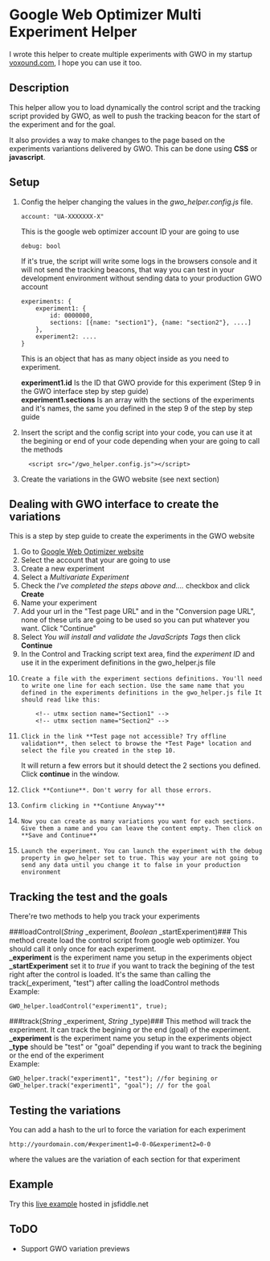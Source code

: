 Google Web Optimizer Multi Experiment Helper
============================================
I wrote this helper to create multiple experiments with GWO in my startup [voxound.com](http://www.voxound.com "Voxound"), I hope you can use it too.

Description
-----------
This helper allow you to load dynamically the control script and the tracking script provided by GWO, as well to push the tracking beacon for the start of the experiment and for the goal.

It also provides a way to make changes to the page based on the experiments variantions delivered by GWO. This can be done using **CSS** or **javascript**.

Setup
-----
1.	Config the helper changing the values in the *gwo_helper.config.js* file.

	    account: "UA-XXXXXXX-X" 
	
	This is the google web optimizer account ID your are going to use

	    debug: bool

	If it's true, the script will write some logs in the browsers console and it will not send the tracking beacons, that way you can test in your development environment without sending data to your production GWO account

	    experiments: {
		    experiment1: {
			    id: 0000000,
			    sections: [{name: "section1"}, {name: "section2"}, ....]
		    },
		    experiment2: ....
		}

	This is an object that has as many object inside as you need to experiment. 

	**experiment1.id** Is the ID that GWO provide for this experiment (Step 9 in the GWO interface step by step guide)  
	**experiment1.sections** Is an array with the sections of the experiments and it's names, the same you defined in the step 9 of the step by step guide

2.    Insert the script and the config script into your code, you can use it at the begining or end of your code depending when your are going to call the methods

	    <script src="/gwo_helper.js"></script>
    	    <script src="/gwo_helper.config.js"></script>

3.    Create the variations in the GWO website (see next section)


Dealing with GWO interface to create the variations
---------------------------------------------------
This is a step by step guide to create the experiments in the GWO website

1. 	Go to [Google Web Optimizer website](http://www.google.com/websiteoptimizer "Google Web Optimizer") 
2. 	Select the account that your are going to use
3. 	Create a new experiment
4. 	Select a *Multivariate Experiment*
5. 	Check the *I've completed the steps above and....* checkbox and click **Create**
6. 	Name your experiment
7. 	Add your url in the "Test page URL" and in the "Conversion page URL", none of these urls are going to be used so you can put whatever you want. Click "Continue"
8.	Select *You will install and validate the JavaScripts Tags* then click **Continue**
9. 	In the Control and Tracking script text area, find the *experiment ID* and use it in the experiment definitions in the gwo_helper.js file
10. 	Create a file with the experiment sections definitions. You'll need to write one line for each section. Use the same name that you defined in the experiments definitions in the gwo_helper.js file It should read like this:

            <!-- utmx section name="Section1" -->
            <!-- utmx section name="Section2" -->

11. 	Click in the link **Test page not accessible? Try offline validation**, then select to browse the *Test Page* location and select the file you created in the step 10.
	It will return a few errors but it should detect the 2 sections you defined. Click **continue** in the window.
12. 	Click **Contiune**. Don't worry for all those errors.
13. 	Confirm clicking in **Contiune Anyway"**
14. 	Now you can create as many variations you want for each sections. Give them a name and you can leave the content empty. Then click on **Save and Continue**
15. 	Launch the experiment. You can launch the experiment with the debug property in gwo_helper set to true. This way your are not going to send any data until you change it to false in your production environment

Tracking the test and the goals
-------------------------------
There're two methods to help you track your experiments

###loadControl(*String* _experiment, *Boolean* _startExperiment)###
This method create load the control script from google web optimizer. You should call it only once for each experiment.  
**\_experiment** is the experiment name you setup in the experiments object
**\_startExperiment** set it to *true* if you want to track the begining of the test right after the control is loaded. It's the same than calling the track(_experiment, "test") after calling the loadControl methods  
Example:  
	 
	GWO_helper.loadControl("experiment1", true);  

###track(*String* _experiment, *String* _type)###
This method will track the experiment. It can track the begining or the end (goal) of the experiment.  
**\_experiment** is the experiment name you setup in the experiments object
**\_type** should be "test" or "goal" depending if you want to track the begining or the end of the experiment  
Example:
	
	GWO_helper.track("experiment1", "test"); //for begining or	
	GWO_helper.track("experiment1", "goal"); // for the goal

Testing the variations
----------------------
You can add a hash to the url to force the variation for each experiment

	http://yourdomain.com/#experiment1=0-0-0&experiment2=0-0
where the values are the variation of each section for that experiment

Example
-------
Try this [live example](http://jsfiddle.net/blackjid/FKJHf/ "Example on jsfiddle.net") hosted in jsfiddle.net

ToDO
----
*	Support GWO variation previews

